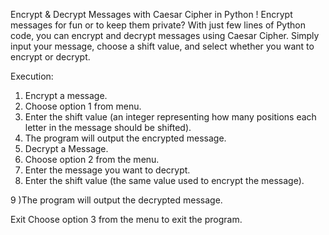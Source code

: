 Encrypt & Decrypt Messages with Caesar Cipher in Python ! Encrypt messages for fun or to keep them private? With just few lines of Python code, you can encrypt and decrypt messages using Caesar Cipher. Simply input your message, choose a shift value, and select whether you want to encrypt or decrypt.

Execution: 
1) Encrypt a message.
2)  Choose option 1 from menu.
3) Enter the shift value (an integer representing how many positions each letter in the message should be shifted).
4) The program will output the encrypted message.
5) Decrypt a Message.
6) Choose option 2 from the menu.
7) Enter the message you want to decrypt.
8) Enter the shift value (the same value used to encrypt the message).
   
9 )The program will output the decrypted message.

 Exit
 Choose option 3 from the menu to exit the program.
